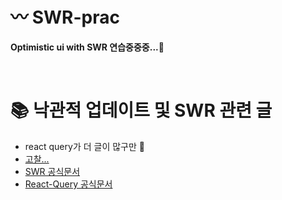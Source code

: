 # 〰 SWR-prac
**Optimistic ui with SWR 연습중중중...🤔**

<br/>

# 📚 낙관적 업데이트 및 SWR 관련 글 
* react query가 더 글이 많구만 🫥
* [고찰...](https://github.com/kanghyew0n/My-Book/blob/main/Frontend/2022-11-06-%5BSWR%5D%20%EB%82%99%EA%B4%80%EC%A0%81%20%EC%97%85%EB%8D%B0%EC%9D%B4%ED%8A%B8.md)
* [SWR 공식문서](https://swr.vercel.app/ko/docs/mutation)
* [React-Query 공식문서](https://react-query-v3.tanstack.com/guides/optimistic-updates)


